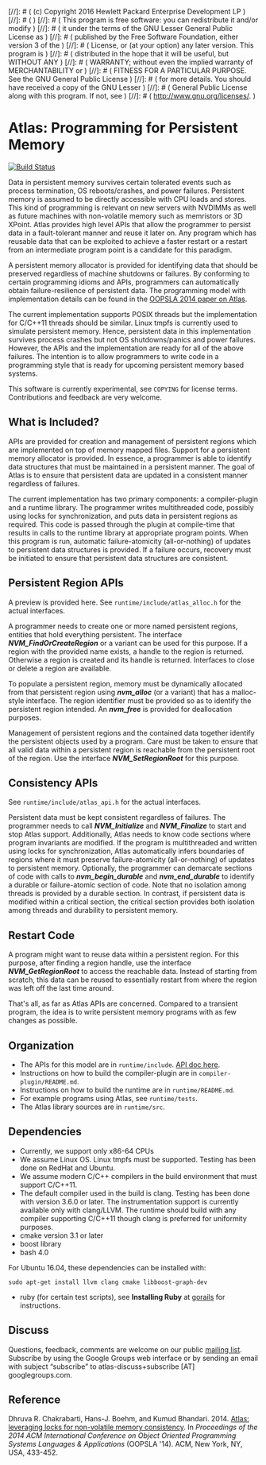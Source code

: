 [//]: # ( (c) Copyright 2016 Hewlett Packard Enterprise Development LP         )
[//]: # (                                                                      )
[//]: # ( This program is free software: you can redistribute it and/or modify )
[//]: # ( it under the terms of the GNU Lesser General Public License as       )
[//]: # ( published by the Free Software Foundation, either version 3 of the   )
[//]: # ( License, or (at your option) any later version. This program is      )
[//]: # ( distributed in the hope that it will be useful, but WITHOUT ANY      )
[//]: # ( WARRANTY; without even the implied warranty of MERCHANTABILITY or    )
[//]: # ( FITNESS FOR A PARTICULAR PURPOSE. See the GNU General Public License )
[//]: # ( for more details. You should have received a copy of the GNU Lesser  )
[//]: # ( General Public License along with this program. If not, see          )
[//]: # ( <http://www.gnu.org/licenses/>.                                      )


# Atlas: Programming for Persistent Memory
[![Build Status](https://travis-ci.org/HewlettPackard/Atlas.svg?branch=master)](https://travis-ci.org/HewlettPackard/Atlas)

Data in persistent memory survives certain tolerated events such as
process termination, OS reboots/crashes, and power
failures. Persistent memory is assumed to be directly accessible with
CPU loads and stores. This kind of programming is relevant on new
servers with NVDIMMs as well as future machines with
non-volatile memory such as memristors or 3D XPoint. Atlas provides
high level APIs that allow the programmer to persist data in a
fault-tolerant manner and reuse it later on. Any program which has
reusable data that can be exploited to achieve a faster restart or a
restart from an intermediate program point is a candidate for this
paradigm.

A persistent memory allocator is provided for identifying data that
should be preserved regardless of machine shutdowns or failures. By
conforming to certain programming idioms and APIs, programmers can
automatically obtain failure-resilience of persistent data. The 
programming model with implementation details can be found in the
[OOPSLA 2014 paper on Atlas](http://www.labs.hpe.com/people/dhruva_chakrabarti/atlas_oopsla2014.pdf).

The current implementation supports
POSIX threads but the implementation for C/C++11 threads should be similar.
Linux tmpfs is currently used to simulate persistent
memory. Hence, persistent data in this implementation survives process
crashes but not OS shutdowns/panics and power failures. However, the
APIs and the implementation are ready for all of the above
failures. The intention is to allow programmers to write code in a
programming style that is ready for upcoming persistent memory based
systems.

This software is currently experimental, see `COPYING` for license
terms. Contributions and feedback are very welcome.

## What is Included?

APIs are provided for creation and management of persistent
regions which are implemented on top of memory mapped files. Support
for a persistent memory allocator is provided. In essence, a
programmer is able to identify data structures that must be maintained
in a persistent manner. The goal of Atlas is to ensure that persistent
data are updated in a consistent manner regardless of failures.

The current implementation has two primary components: a
compiler-plugin and a runtime library. The programmer writes
multithreaded code, possibly using locks for synchronization, and puts
data in persistent regions as required. This code is passed through
the plugin at compile-time that results in calls to the runtime
library at appropriate program points. When this program is run,
automatic failure-atomicity (all-or-nothing) of updates to persistent
data structures is provided. If a failure occurs, recovery must be
initiated to ensure that persistent data structures are consistent.

## Persistent Region APIs

A preview is provided here. See `runtime/include/atlas_alloc.h` for the
actual interfaces.

A programmer needs to create one or more named persistent regions,
entities that hold everything persistent. The interface
**_NVM_FindOrCreateRegion_** or a variant can be used for this purpose. If a
region with the provided name exists, a handle to the region is
returned. Otherwise a region is created and its handle is
returned. Interfaces to close or delete a region are available.

To populate a persistent region, memory must be dynamically allocated
from that persistent region using **_nvm_alloc_** (or a variant) that has a
malloc-style interface. The region identifier must be provided so as
to identify the persistent region intended. An **_nvm_free_** is provided
for deallocation purposes.

Management of persistent regions and the contained data together
identify the persistent objects used by a program. Care must be taken
to ensure that all valid data within a persistent region is reachable
from the persistent root of the region. Use the interface
**_NVM_SetRegionRoot_** for this purpose.

## Consistency APIs

See `runtime/include/atlas_api.h` for the actual interfaces.

Persistent data must be kept consistent regardless of failures. The
programmer needs to call **_NVM_Initialize_** and **_NVM_Finalize_**
to start and stop Atlas support. Additionally, Atlas needs to know
code sections where program invariants are modified. If the program is
multithreaded and written using locks for synchronization, Atlas
automatically infers boundaries of regions where it must preserve
failure-atomicity (all-or-nothing) of updates to persistent
memory. Optionally, the programmer can demarcate sections of code with
calls to **_nvm_begin_durable_** and **_nvm_end_durable_** to identify
a durable or failure-atomic section of code. Note that no isolation
among threads is provided by a durable section. In contrast, if
persistent data is modified within a critical section, the critical
section provides both isolation among threads and durability to
persistent memory.

## Restart Code

A program might want to reuse data within a persistent region. For
this purpose, after finding a region handle, use the interface
**_NVM_GetRegionRoot_** to access the reachable data. Instead of
starting from scratch, this data can be reused to essentially restart
from where the region was left off the last time around.

That's all, as far as Atlas APIs are concerned. Compared to a
transient program, the idea is to write persistent memory programs
with as few changes as possible.

## Organization

- The APIs for this model are in `runtime/include`. [API doc here](http://hewlettpackard.github.io/Atlas/runtime/doc/include_2atlas__api_8h.html).
- Instructions on how to build the compiler-plugin are in
`compiler-plugin/README.md`.
- Instructions on how to build the runtime are in `runtime/README.md`.
- For example programs using Atlas, see `runtime/tests`.
- The Atlas library sources are in `runtime/src`.

## Dependencies

* Currently, we support only x86-64 CPUs
* We assume Linux OS. Linux tmpfs must be supported. Testing has been
  done on RedHat and Ubuntu.
* We assume modern C/C++ compilers in the build environment that must
  support C/C++11.
* The default compiler used in the build is clang. Testing has been
  done with version 3.6.0 or later. The instrumentation support is
  currently available only with clang/LLVM. The runtime should build
  with any compiler supporting C/C++11 though clang is preferred for
  uniformity purposes.
* cmake version 3.1 or later
* boost library
* bash 4.0

For Ubuntu 16.04, these dependencies can be installed with:

    sudo apt-get install llvm clang cmake libboost-graph-dev

* ruby (for certain test scripts), see **Installing Ruby** at [gorails](https://gorails.com/setup/ubuntu/16.04) for instructions.

## Discuss
Questions, feedback, comments are welcome on our public [mailing list](https://groups.google.com/forum/#!forum/atlas-discuss). Subscribe by using the Google Groups web interface or by sending an email with subject “subscribe” to atlas-discuss+subscribe [AT] googlegroups.com.


## Reference

Dhruva R. Chakrabarti, Hans-J. Boehm, and Kumud Bhandari. 2014.
[Atlas: leveraging locks for non-volatile memory consistency](http://www.labs.hpe.com/people/dhruva_chakrabarti/atlas_oopsla2014.pdf).
In _Proceedings of the 2014 ACM International Conference on Object Oriented
Programming Systems Languages & Applications_ (OOPSLA '14). ACM, New
York, NY, USA, 433-452.
